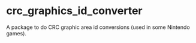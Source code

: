 # crc_graphics_id_converter
A package to do CRC graphic area id conversions (used in some Nintendo games).